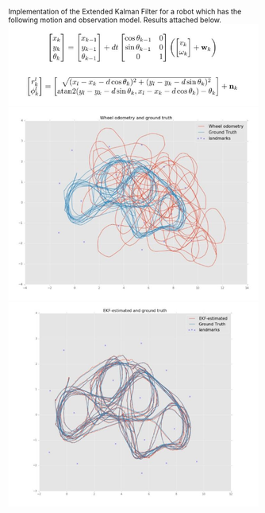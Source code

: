 Implementation of the Extended Kalman Filter for a robot which has the following motion and observation model. Results attached below. 
![Model Equation](/images/models.jpg)
![Motion_model](/images/MotionModel.jpg)
![EKF_output](/images/EKFoutput.jpg)
